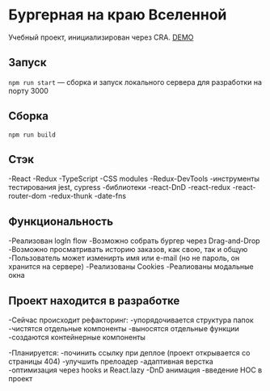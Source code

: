 # Бургерная на краю Вселенной

Учебный проект, инициализирован через CRA.
[DEMO](https://100rubley.github.io/stellar-burgers/)

## Запуск

`npm run start` — сборка и запуск локального сервера для разработки на порту 3000

## Сборка

`npm run build`

## Стэк

-React
-Redux
-TypeScript
-CSS modules
-Redux-DevTools
-инструменты тестирования jest, cypress
-библиотеки 
  -react-DnD
  -react-redux
  -react-router-dom
  -redux-thunk
  -date-fns

## Функциональность

-Реализован logIn flow
-Возможно собрать бургер через Drag-and-Drop
-Возможно просматривать историю заказов, как свою, так и общую
-Пользователь может изменирть имя или e-mail (но не пароль, он хранится на сервере)
-Реализованы Cookies
-Реалиованы модальные окна

## Проект находится в разработке

-Сейчас происходит рефакторинг:
  -упорядочивается структура папок
  -чистятся отдельные компоненты
  -выносятся отдельные функции
  -создаются контейнерные компоненты

-Планируется: 
  -починить ссылку при деплое (проект открывается со страницы 404)
  -улучшить прелоадер
  -адаптивная верстка
  -оптимизация через hooks и React.lazy
  -DnD анимация
  -введение HOC в проект

  
